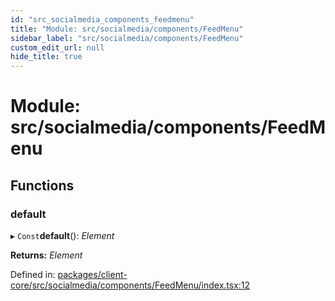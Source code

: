 ```yaml
---
id: "src_socialmedia_components_feedmenu"
title: "Module: src/socialmedia/components/FeedMenu"
sidebar_label: "src/socialmedia/components/FeedMenu"
custom_edit_url: null
hide_title: true
---
```


# Module: src/socialmedia/components/FeedMenu

## Functions

### default

▸ `Const`**default**(): *Element*

**Returns:** *Element*

Defined in: [packages/client-core/src/socialmedia/components/FeedMenu/index.tsx:12](https://github.com/xr3ngine/xr3ngine/blob/a16a45d7e/packages/client-core/src/socialmedia/components/FeedMenu/index.tsx#L12)
